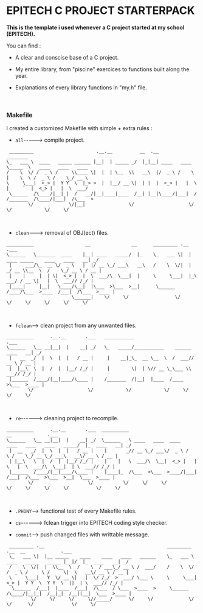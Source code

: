 # EPITECH C PROJECT STARTERPACK

**This is the template i used whenever a C project started at my school (EPITECH).**

You can find :

  *  A clear and conscise base of a C project.
  
  *  My entire library, from "piscine" exercices to functions built along the year.
   
  *  Explanations of every library functions in "my.h" file.
    
  <br>


### Makefile

I created a customized Makefile with simple + extra rules :
  * ```all```-----> compile project.
```
 _________                       .__.__          __  .__                  ________                       
\_   ___ \  ____   _____ ______ |__|  | _____ _/  |_|__| ____   ____     \_____  \   ____   ____   ____ 
/    \  \/ /  _ \ /     \\____ \|  |  | \__  \\   __\  |/  _ \ /    \     |    \  \ /  _ \ /    \_/ __ \
\     \___|  <_> |  Y Y  \  |_> >  |  |__/ __ \|  | |  |  <_> |   |  \    |     `  |  <_> |   |  \  ___/
 \______  /\____/|__|_|  /   __/|__|____|____  /__| |__|\____/|___|  /   /_______  /\____/|___|  /\___  >
        \/             \/|__|                \/                    \/            \/            \/     \/
```
<br>

  * ```clean```---> removal of OBJ(ect) files.
```
__________                   __               __      _________ .__                                  .___
\______   \_______  ____    |__| ____   _____/  |_    \_   ___ \|  |   ____ _____    ____   ____   __| _/
 |     ___/\_  __ \/  _ \   |  |/ __ \_/ ___\   __\   /    \  \/|  | _/ __ \\__  \  /    \_/ __ \ / __ |
 |    |     |  | \|  <_> |  |  \  ___/\  \___|  |     \     \___|  |_\  ___/ / __ \|   |  \  ___// /_/ |
 |____|     |__|   \____/\__|  |\___  >\___  >__|      \______  /____/\___  >____  /___|  /\___  >____ |
                        \______|    \/     \/                 \/          \/     \/     \/     \/     \/
```
<br>

  * ```fclean```--> clean project from any unwanted files.
```
__________      .__.__       .___   ___________                               .___
\______   \__ __|__|  |    __| _/   \_   _____/___________    ______ ____   __| _/
 |   __  _/  |  \  |  |   / __ |     |    __|_\_  __ \__  \  /  ___// __ \ / __ |
 |  |__\  \  |  /  |  |__/ /_/ |     |        \|  | \// __ \_\___ \\  ___// /_/ |
 |______  /____/|__|____/\____ |    /_______  /|__|  |____  /____  >\___  >____ |
        \/                    \/            \/            \/     \/     \/     \/
```
<br>

  * ```re```------> cleaning project to recompile.
```
__________      .__.__       .___  __________                                                 __             .___
\______   \__ __|__|  |    __| _/  \______   \ ____   ____  ____   ____   ____   ____   _____/  |_  ____   __| _/
 |  __   _/  |  \  |  |   / __ |    |       _// __ \_/ ___\/  _ \ /    \ /    \_/ __ \_/ ___\   __\/ __ \ / __ | 
 | |__\   \  |  /  |  |__/ /_/ |    |    |   \  ___/\  \__|  <_> |   |  \   |  \  ___/\  \___|  | \  ___// /_/ | 
 |______  /____/|__|____/\____ |    |____|_  /\___  >\___  >____/|___|  /___|  /\___  >\___  >__|  \___  >____ | 
        \/                    \/           \/     \/     \/           \/     \/     \/     \/          \/     \/ 
```
<br>

  * ```.PHONY```--> functional test of every Makefile rules.

  * ```cs```------> fclean trigger into EPITECH coding style checker.

  * ```commit```--> push changed files with writtable message.
```
 _________ .__                                             _________                        .__  __             .___
 \_   ___ \|  |__ _____    ____    ____   ____   ______    \_   ___ \  ____   _____   _____ |__|/  |_  ____   __| _/
 /    \  \/|  |  \\__  \  /    \  / ___\_/ __ \ /  ___/    /    \  \/ /  _ \ /     \ /     \|  \   __\/ __ \ / __ |
 \     \___|   Y  \/ __ \|   |  \/ /_/  >  ___/ \___ \     \     \___|  <_> |  Y Y  \  Y Y  \  ||  | \  ___// /_/ |
  \______  /___|  |____  /___|  /\___  / \___  >____  >     \______  /\____/|__|_|  /__|_|  /__||__|  \___  >____ |
         \/     \/     \/     \//_____/      \/     \/             \/             \/      \/              \/     \/
```